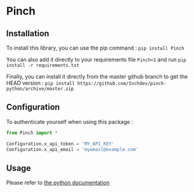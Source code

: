 Pinch
=================

## Installation
To install this library, you can use the pip command : `pip install Pinch`

You can also add it directly to your requirements file `Pinch<1` and run `pip install -r requirements.txt`

Finally, you can install it directly from the master github branch to get the HEAD version :
`pip install https://github.com/Inchdev/pinch-python/archive/master.zip`

## Configuration
To authenticate yourself when using this package :
```python
from Pinch import *

Configuration.x_api_token = 'MY_API_KEY'
Configuration.x_api_email = 'myemail@example.com'
```

## Usage
Please refer to [the python documentation](http://doc-company.inchbase.com/?python)
